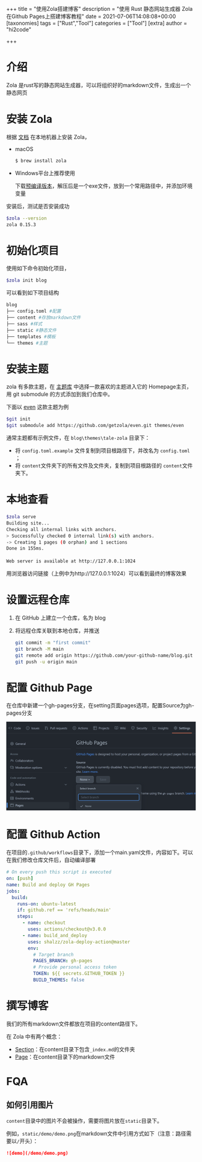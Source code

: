 +++
title = "使用Zola搭建博客"
description = "使用 Rust 静态网站生成器 Zola 在Github Pages上搭建博客教程"
date = 2021-07-06T14:08:08+00:00
[taxonomies]
tags = ["Rust","Tool"]
categories = ["Tool"]
[extra]
author = "hi2code"

+++



# 介绍

Zola 是rust写的静态网站生成器，可以将组织好的markdown文件，生成出一个静态网页

# 安装 Zola

根据 [文档](https://www.getzola.org/documentation/getting-started/installation/) 在本地机器上安装 Zola，

- macOS

  ```bash
  $ brew install zola
  ```

- Windows平台上推荐使用

  下载[预编译版本](https://github.com/getzola/zola/releases)，解压后是一个exe文件，放到一个常用路径中，并添加环境变量

安装后，测试是否安装成功

```bash
$zola --version
zola 0.15.3
```

# 初始化项目

使用如下命令初始化项目，

```bash
$zola init blog
```

可以看到如下项目结构

```bash
blog
├── config.toml #配置
├── content #存放markdown文件
├── sass #样式
├── static #静态文件
├── templates #模板
└── themes #主题
```

# 安装主题

zola 有多款主题，在 [主题库](https://www.getzola.org/themes/) 中选择一款喜欢的主题进入它的 Homepage主页，用 git submodule 的方式添加到我们仓库中。

下面以 [even](https://github.com/getzola/even) 这款主题为例

```bash
$git init
$git submodule add https://github.com/getzola/even.git themes/even
```

通常主题都有示例文件，在 `blog\themes\tale-zola` 目录下：

- 将 `config.toml.example` 文件复制到项目根路径下，并改名为 `config.toml` ；
- 将 `content`文件夹下的所有文件及文件夹，复制到项目根路径的 `content`文件夹下。

# 本地查看

```bash
$zola serve
Building site...
Checking all internal links with anchors.
> Successfully checked 0 internal link(s) with anchors.
-> Creating 1 pages (0 orphan) and 1 sections
Done in 155ms.

Web server is available at http://127.0.0.1:1024
```
用浏览器访问链接（上例中为http://127.0.0.1:1024）可以看到最终的博客效果

# 设置远程仓库

1. 在 GitHub 上建立一个仓库，名为 blog

2. 将远程仓库关联到本地仓库，并推送


   ```bash
   git commit -m "first commit"
   git branch -M main
   git remote add origin https://github.com/your-github-name/blog.git
   git push -u origin main
   ```

# 配置 Github Page

在仓库中新建一个gh-pages分支，在setting页面pages选项，配置Source为gh-pages分支

![Github-Page](/使用Zola搭建博客.assets/Github-Page.png)

# 配置 Github Action

在项目的`.github/workflows`目录下，添加一个main.yaml文件，内容如下。可以在我们修改仓库文件后，自动编译部署

```yaml
# On every push this script is executed
on: [push]
name: Build and deploy GH Pages
jobs:
  build:
    runs-on: ubuntu-latest
    if: github.ref == 'refs/heads/main'
    steps:
      - name: checkout
        uses: actions/checkout@v3.0.0
      - name: build_and_deploy
        uses: shalzz/zola-deploy-action@master
        env:
          # Target branch
          PAGES_BRANCH: gh-pages
          # Provide personal access token
          TOKEN: ${{ secrets.GITHUB_TOKEN }}
          BUILD_THEMES: false
```

# 撰写博客

我们的所有markdown文件都放在项目的content路径下。

在 Zola 中有两个概念：

- [Section](https://www.getzola.org/documentation/content/section/)：在content目录下包含`_index.md`的文件夹
- [Page](https://www.getzola.org/documentation/content/page/)：在content目录下的markdown文件

# FQA

## 如何引用图片

`content`目录中的图片不会被操作，需要将图片放在`static`目录下。

例如，`static/demo/demo.png`在markdown文件中引用方式如下（注意：路径需要以`/`开头）：

```markdown
![demo](/demo/demo.png)
```

